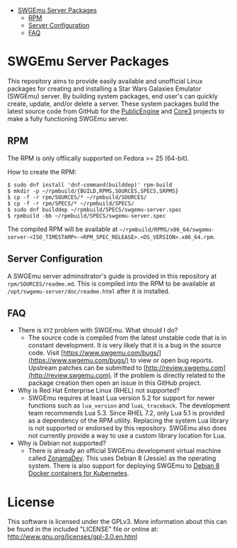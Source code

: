 * [SWGEmu Server Packages](#sgwemu-server-packages)
	* [RPM](#rpm)
	* [Server Configuration](#server-configuration)
	* [FAQ](#faq)


# SWGEmu Server Packages

This repository aims to provide easily available and unofficial Linux packages for creating and installing a Star Wars Galaxies Emulator (SWGEmu) server. By building system packages, end user's can quickly create, update, and/or delete a server. These system packages build the latest source code from GitHub for the [PublicEngine](https://github.com/TheAnswer/PublicEngine) and [Core3](https://github.com/TheAnswer/Core3) projects to make a fully functioning SWGEmu server.


## RPM

The RPM is only offiically supported on Fedora >= 25 (64-bit).

How to create the RPM:
~~~
$ sudo dnf install 'dnf-command(builddep)' rpm-build
$ mkdir -p ~/rpmbuild/{BUILD,RPMS,SOURCES,SPECS,SRPMS}
$ cp -f -r rpm/SOURCES/* ~/rpmbuild/SOURCES/
$ cp -f -r rpm/SPECS/* ~/rpmbuild/SPECS/
$ sudo dnf builddep ~/rpmbuild/SPECS/swgemu-server.spec
$ rpmbuild -bb ~/rpmbuild/SPECS/swgemu-server.spec
~~~

The compiled RPM will be available at `~/rpmbuild/RPMS/x86_64/swgemu-server-<ISO_TIMESTAMP>-<RPM_SPEC_RELEASE>.<OS_VERSION>.x86_64.rpm`.


## Server Configuration

A SWGEmu server adminsitrator's guide is provided in this repository at `rpm/SOURCES/readme.md`. This is compiled into the RPM to be available at `/opt/swgemu-server/doc/readme.html` after it is installed.


## FAQ

* There is `XYZ` problem with SWGEmu. What should I do?
	* The source code is compiled from the latest unstable code that is in constant development. It is very likely that it is a bug in the source code. Visit [https://www.swgemu.com/bugs/](https://www.swgemu.com/bugs/) to view or open bug reports. Upstream patches can be submitted to [http://review.swgemu.com](http://review.swgemu.com). If the problem is directly related to the package creation then open an issue in this GitHub project.
* Why is Red Hat Enterprise Linux (RHEL) not supported?
	* SWGEmu requires at least Lua version 5.2 for support for newer functions such as `lua_version` and `luaL_traceback`. The development team recommends Lua 5.3. Since RHEL 7.2, only Lua 5.1 is provided as a dependency of the RPM utility. Replacing the system Lua library is not supported or endorsed by this repository. SWGEmu also does not currently provide a way to use a custom library location for Lua.
* Why is Debian not supported?
	* There is already an official SWGEmu development virtual machine called [ZonamaDev](https://github.com/Scurby/ZonamaDev). This uses Debian 8 (Jessie) as the operating system. There is also support for deploying SWGEmu to [Debian 8 Docker containers for Kubernetes](https://github.com/TheAnswer/Core3/commit/5815f8f975f899f626bf39e8283ae1040f087db7).


# License

This software is licensed under the GPLv3. More information about this can be found in the included "LICENSE" file or online at: http://www.gnu.org/licenses/gpl-3.0.en.html
